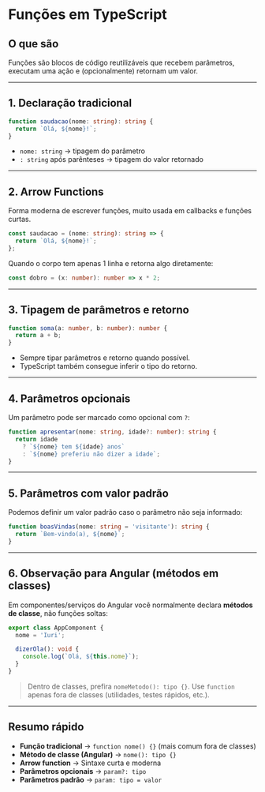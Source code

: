 # Funções em TypeScript

## O que são
Funções são blocos de código reutilizáveis que recebem parâmetros, executam uma ação e (opcionalmente) retornam um valor.

---

## 1. Declaração tradicional
```ts
function saudacao(nome: string): string {
  return `Olá, ${nome}!`;
}
```
- `nome: string` → tipagem do parâmetro
- `: string` após parênteses → tipagem do valor retornado

---

## 2. Arrow Functions
Forma moderna de escrever funções, muito usada em callbacks e funções curtas.

```ts
const saudacao = (nome: string): string => {
  return `Olá, ${nome}!`;
};
```
Quando o corpo tem apenas 1 linha e retorna algo diretamente:
```ts
const dobro = (x: number): number => x * 2;
```

---

## 3. Tipagem de parâmetros e retorno
```ts
function soma(a: number, b: number): number {
  return a + b;
}
```
- Sempre tipar parâmetros e retorno quando possível.
- TypeScript também consegue inferir o tipo do retorno.

---

## 4. Parâmetros opcionais
Um parâmetro pode ser marcado como opcional com `?`:
```ts
function apresentar(nome: string, idade?: number): string {
  return idade
    ? `${nome} tem ${idade} anos`
    : `${nome} preferiu não dizer a idade`;
}
```

---

## 5. Parâmetros com valor padrão
Podemos definir um valor padrão caso o parâmetro não seja informado:
```ts
function boasVindas(nome: string = 'visitante'): string {
  return `Bem-vindo(a), ${nome}`;
}
```

---

## 6. Observação para Angular (métodos em classes)
Em componentes/serviços do Angular você normalmente declara **métodos de classe**, não funções soltas:
```ts
export class AppComponent {
  nome = 'Iuri';

  dizerOla(): void {
    console.log(`Olá, ${this.nome}`);
  }
}
```
> Dentro de classes, prefira `nomeMetodo(): tipo {}`. Use `function` apenas fora de classes (utilidades, testes rápidos, etc.).

---

## Resumo rápido
- **Função tradicional** → `function nome() {}` (mais comum fora de classes)
- **Método de classe (Angular)** → `nome(): tipo {}`
- **Arrow function** → Sintaxe curta e moderna
- **Parâmetros opcionais** → `param?: tipo`
- **Parâmetros padrão** → `param: tipo = valor`
